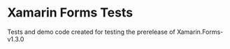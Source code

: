 Xamarin Forms Tests
===================

Tests and demo code created for testing the prerelease of Xamarin.Forms-v1.3.0